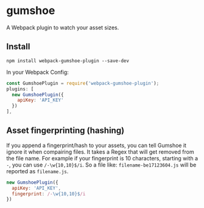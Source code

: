 # gumshoe
A Webpack plugin to watch your asset sizes.

## Install
`npm install webpack-gumshoe-plugin --save-dev`

In your Webpack Config:
```javascript
const GumshoePlugin = require('webpack-gumshoe-plugin');
plugins: [
  new GumshoePlugin({
    apiKey: 'API_KEY'
  })
],
```

## Asset fingerprinting (hashing)
If you append a fingerprint/hash to your assets, you can tell
Gumshoe it ignore it when compairing files. It takes a Regex
that will get removed from the file name. For example if your
fingerprint is 10 characters, starting with a `-`, you can use
`/-\w{10,10}$/i`. So a file like: `filename-be17123604.js` will
be reported as `filename.js`.

```javascript
new GumshoePlugin({
  apiKey: 'API_KEY',
  fingerprint: /-\w{10,10}$/i
})
```
